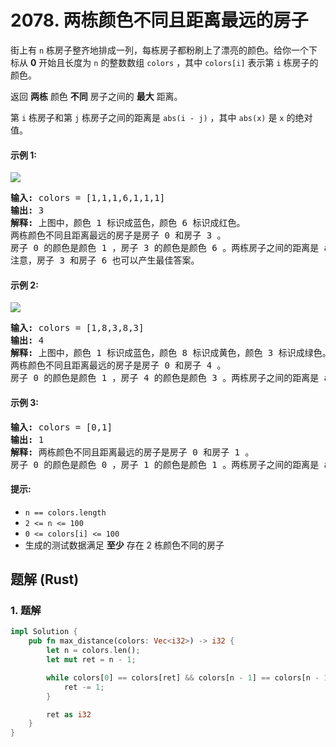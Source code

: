 # 2078. 两栋颜色不同且距离最远的房子
街上有 `n` 栋房子整齐地排成一列，每栋房子都粉刷上了漂亮的颜色。给你一个下标从 **0** 开始且长度为 `n` 的整数数组 `colors` ，其中 `colors[i]` 表示第  `i` 栋房子的颜色。

返回 **两栋** 颜色 **不同** 房子之间的 **最大** 距离。

第 `i` 栋房子和第 `j` 栋房子之间的距离是 `abs(i - j)` ，其中 `abs(x)` 是 `x` 的绝对值。

#### 示例 1:
![](https://assets.leetcode.com/uploads/2021/10/31/eg1.png)
<pre>
<strong>输入:</strong> colors = [1,1,1,6,1,1,1]
<strong>输出:</strong> 3
<strong>解释:</strong> 上图中，颜色 1 标识成蓝色，颜色 6 标识成红色。
两栋颜色不同且距离最远的房子是房子 0 和房子 3 。
房子 0 的颜色是颜色 1 ，房子 3 的颜色是颜色 6 。两栋房子之间的距离是 abs(0 - 3) = 3 。
注意，房子 3 和房子 6 也可以产生最佳答案。
</pre>

#### 示例 2:
![](https://assets.leetcode.com/uploads/2021/10/31/eg2.png)
<pre>
<strong>输入:</strong> colors = [1,8,3,8,3]
<strong>输出:</strong> 4
<strong>解释:</strong> 上图中，颜色 1 标识成蓝色，颜色 8 标识成黄色，颜色 3 标识成绿色。
两栋颜色不同且距离最远的房子是房子 0 和房子 4 。
房子 0 的颜色是颜色 1 ，房子 4 的颜色是颜色 3 。两栋房子之间的距离是 abs(0 - 4) = 4 。
</pre>

#### 示例 3:
<pre>
<strong>输入:</strong> colors = [0,1]
<strong>输出:</strong> 1
<strong>解释:</strong> 两栋颜色不同且距离最远的房子是房子 0 和房子 1 。
房子 0 的颜色是颜色 0 ，房子 1 的颜色是颜色 1 。两栋房子之间的距离是 abs(0 - 1) = 1 。
</pre>

#### 提示:
* `n == colors.length`
* `2 <= n <= 100`
* `0 <= colors[i] <= 100`
* 生成的测试数据满足 **至少** 存在 2 栋颜色不同的房子

## 题解 (Rust)

### 1. 题解
```Rust
impl Solution {
    pub fn max_distance(colors: Vec<i32>) -> i32 {
        let n = colors.len();
        let mut ret = n - 1;

        while colors[0] == colors[ret] && colors[n - 1] == colors[n - 1 - ret] {
            ret -= 1;
        }

        ret as i32
    }
}
```
